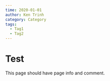 ```yaml
---
time: 2020-01-01
author: Ken Trinh
category: Category
tags:
  - Tag1
  - Tag2
---
```


# Test

This page should have page info and comment.
